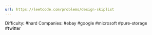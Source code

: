 ```yaml
---
url: https://leetcode.com/problems/design-skiplist
---
```


Difficulty: #hard
Companies: #ebay #google #microsoft #pure-storage #twitter